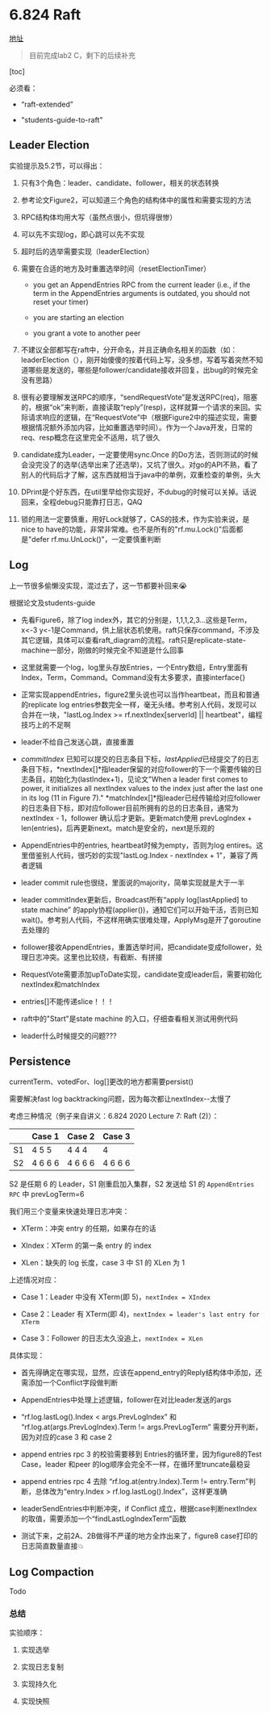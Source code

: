 # 6.824 Raft

[地址](http://nil.csail.mit.edu/6.824/2021/schedule.html)

> 目前完成lab2 C，剩下的后续补充

[toc]



必须看：

* “raft-extended”

* "students-guide-to-raft"

## Leader Election

实验提示及5.2节，可以得出：

1. 只有3个角色：leader、candidate、follower，相关的状态转换

2. 参考论文Figure2，可以知道三个角色的结构体中的属性和需要实现的方法

3. RPC结构体均用大写（虽然点很小，但坑得很惨）

4. 可以先不实现log，即心跳可以先不实现

5. 超时后的选举需要实现（leaderElection）

6. 需要在合适的地方及时重置选举时间（resetElectionTimer）
   
   * you get an AppendEntries RPC from the current leader (i.e., if the term in the AppendEntries arguments is outdated, you should not reset your timer)
   
   * you are starting an election
   
   * you grant a vote to another peer

7. 不建议全部都写在raft中，分开命名，并且正确命名相关的函数（如：leaderElection（），刚开始傻傻的按着代码上写，没多想，写着写着突然不知道哪些是发送的，哪些是follower/candidate接收并回复，出bug的时候完全没有思路）

8. 很有必要理解发送RPC的顺序，“sendRequestVote”是发送RPC(req)，阻塞的，根据“ok”来判断，直接读取“reply”(resp)，这样就算一个请求的来回。实际请求响应的逻辑，在“RequestVote”中（根据Figure2中的描述实现，需要根据情况额外添加内容，比如重置选举时间）。作为一个Java开发，日常的req、resp概念在这里完全不适用，坑了很久

9. candidate成为Leader，一定要使用sync.Once 的Do方法，否则测试的时候会没完没了的选举(选举出来了还选举)，又坑了很久。对go的API不熟，看了别人的代码后才了解，这东西就相当于java中的单例，双重检查的单例，头大

10. DPrint是个好东西，在util里早给你实现好，不dubug的时候可以关掉。话说回来，全程debug只能靠打日志，QAQ

11. 锁的用法一定要慎重，用好Lock就够了，CAS的技术，作为实验来说，是nice to have的功能，非常非常难。也不是所有的"rf.mu.Lock()"后面都是"defer rf.mu.UnLock()"，一定要慎重判断 

## Log

上一节很多偷懒没实现，混过去了，这一节都要补回来😭

根据论文及students-guide

* 先看Figure6，除了log index外，其它的分别是，1,1,1,2,3...这些是Term，x<-3 y<-1是Command，供上层状态机使用。raft只保存command，不涉及其它逻辑，具体可以查看raft_diagram的流程。raft只是replicate-state- machine一部分，刚做的时候完全不知道是什么回事

* 这里就需要一个log，log里头存放Entries，一个Entry数组，Entry里面有Index，Term，Command。Command没有太多要求，直接interface{}

* 正常实现appendEntries，figure2里头说也可以当作heartbeat，而且和普通的replicate log entries参数完全一样，毫无头绪。参考别人代码，发现可以合并在一块，"lastLog.Index >= rf.nextIndex[serverId] || heartbeat"，编程技巧上的不足啊

* leader不给自己发送心跳，直接重置

* *commitIndex* 已知可以提交的日志条目下标，*lastApplied*已经提交了的日志条目下标，*nextIndex[]*指leader保留的对应follower的下一个需要传输的日志条目，初始化为(lastIndex+1)，见论文"When a leader first comes to power,
  it initializes all nextIndex values to the index just after the
  last one in its log (11 in Figure 7)."  *matchIndex[]*指leader已经传输给对应follower的日志条目下标，即对应follower目前所拥有的总的日志条目，通常为nextIndex - 1，follower 确认后才更新。更新match使用 prevLogIndex + len(entries)，后再更新next。match是安全的，next是乐观的

* AppendEntries中的entries, heartbeat时候为empty，否则为log entires。这里借鉴别人代码，很巧妙的实现"lastLog.Index - nextIndex + 1"，兼容了两者逻辑

* leader commit rule也很绕，里面说的majority，简单实现就是大于一半

* leader commitIndex更新后，Broadcast所有“apply log[lastApplied] to state machine” 的apply协程(applier())，通知它们可以开始干活，否则已知wait()。参考别人代码，不这样用确实很难处理，ApplyMsg是开了goroutine去处理的

* follower接收AppendEntries，重置选举时间，把candidate变成follower，处理日志冲突。这里也比较绕，有截断、有拼接

* RequestVote需要添加upToDate实现，candidate变成leader后，需要初始化nextIndex和matchIndex

* entries[]不能传递slice！！！

* raft中的"Start"是state machine 的入口，仔细查看相关测试用例代码

* leader什么时候提交的问题???

## Persistence

currentTerm、votedFor、log[]更改的地方都需要persist()

需要解决fast log backtracking问题，因为每次都让nextIndex--太慢了



考虑三种情况（例子来自讲义：6.824 2020 Lecture 7: Raft (2)）：

|     | Case 1  | Case 2  | Case 3  |
|:--- |:------- | ------- | ------- |
| S1  | 4 5 5   | 4 4 4   | 4       |
| S2  | 4 6 6 6 | 4 6 6 6 | 4 6 6 6 |

S2 是任期 6 的 Leader，S1 刚重启加入集群，S2 发送给 S1 的 `AppendEntries RPC` 中 prevLogTerm=6

我们用三个变量来快速处理日志冲突：

* XTerm：冲突 entry 的任期，如果存在的话

* XIndex：XTerm 的第一条 entry 的 index

* XLen：缺失的 log 长度，case 3 中 S1 的 XLen 为 1

上述情况对应：

* Case 1：Leader 中没有 XTerm(即 5)，`nextIndex = XIndex`

* Case 2：Leader 有 XTerm(即 4)，`nextIndex = leader's last entry for XTerm`

* Case 3：Follower 的日志太久没追上，`nextIndex = XLen`

具体实现：

* 首先得确定在哪实现，显然，应该在append_entry的Reply结构体中添加，还需添加一个Conflict字段做判断

* AppendEntries中处理上述逻辑，follower在对比leader发送的args

* “rf.log.lastLog().Index < args.PrevLogIndex” 和 “rf.log.at(args.PrevLogIndex).Term != args.PrevLogTerm” 需要分开判断，因为对应的case 3 和  case 2

* append entries rpc 3 的校验需要移到 Entries的循环里，因为figure8的Test Case，leader 和peer 的log顺序会完全不一样，在循环里truncate最稳妥

* append entries rpc 4 去除 “rf.log.at(entry.Index).Term != entry.Term”判断，总体改为“entry.Index > rf.log.lastLog().Index”，这样更准确

* leaderSendEntries中判断冲突，if Conflict 成立，根据case判断nextIndex的取值，需要添加一个“findLastLogIndexTerm”函数

* 测试下来，之前2A、2B做得不严谨的地方全炸出来了，figure8 case打印的日志简直数量直接💥

## Log Compaction

Todo

### 总结

实验顺序：

1. 实现选举

2. 实现日志复制

3. 实现持久化

4. 实现快照
